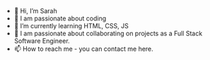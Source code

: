 - 👋 Hi, I’m Sarah
- 👀 I am passionate about coding
- 🌱 I’m currently learning HTML, CSS, JS
- 💞️ I am passionate about collaborating on projects as a Full Stack Software Engineer.
- 📫 How to reach me - you can contact me here.

<!---
Zasmai/Zasmai is a ✨ special ✨ repository because its `README.md` (this file) appears on your GitHub profile.
You can click the Preview link to take a look at your changes.
--->
